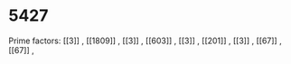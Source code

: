 # 5427

Prime factors: [[3]] , [[1809]] , [[3]] , [[603]] , [[3]] , [[201]] , [[3]] , [[67]] , [[67]] , 